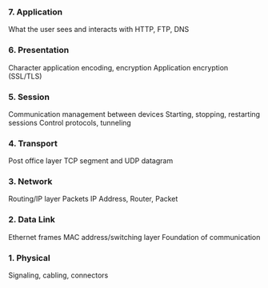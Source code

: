 ### 7. Application
What the user sees and interacts with
HTTP, FTP, DNS
### 6. Presentation
Character application encoding, encryption
Application encryption (SSL/TLS)
### 5. Session
Communication management between devices
Starting, stopping, restarting sessions
Control protocols, tunneling
### 4. Transport
Post office layer
TCP segment and UDP datagram
### 3. Network
Routing/IP layer
Packets
IP Address, Router, Packet
### 2. Data Link
Ethernet frames
MAC address/switching layer
Foundation of communication
### 1. Physical
Signaling, cabling, connectors